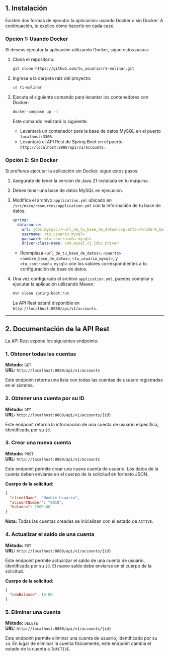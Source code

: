 
## 1. Instalación

Existen dos formas de ejecutar la aplicación: usando Docker o sin Docker. A continuación, te explico cómo hacerlo en cada caso.

### Opción 1: Usando Docker

Si deseas ejecutar la aplicación utilizando Docker, sigue estos pasos:

1. Clona el repositorio:
   ```bash
   git clone https://github.com/tu_usuario/r1-molinar.git
   ```

2. Ingresa a la carpeta raíz del proyecto:
   ```bash
   cd r1-molinar
   ```

3. Ejecuta el siguiente comando para levantar los contenedores con Docker:
   ```bash
   docker-compose up -d
   ```

   Este comando realizará lo siguiente:
    - Levantará un contenedor para la base de datos MySQL en el puerto `localhost:3306`.
    - Levantará el API Rest de Spring Boot en el puerto `http://localhost:8080/api/v1/accounts`.

### Opción 2: Sin Docker

Si prefieres ejecutar la aplicación sin Docker, sigue estos pasos:

1. Asegúrate de tener la versión de Java 21 instalada en tu máquina.

2. Debes tener una base de datos MySQL en ejecución.

3. Modifica el archivo `application.yml` ubicado en `/src/main/resources/application.yml` con la información de tu base de datos:

   ```yaml
   spring:
     datasource:
       url: jdbc:mysql://<url_de_tu_base_de_datos>:<puerto>/<nombre_base_de_datos>
       username: <tu_usuario_mysql>
       password: <tu_contraseña_mysql>
       driver-class-name: com.mysql.cj.jdbc.Driver
   ```

    - Reemplaza `<url_de_tu_base_de_datos>`, `<puerto>` `<nombre_base_de_datos>`, `<tu_usuario_mysql>`, y `<tu_contraseña_mysql>` con los valores correspondientes a tu configuración de base de datos.

4. Una vez configurado el archivo `application.yml`, puedes compilar y ejecutar la aplicación utilizando Maven:
   ```bash
   mvn clean spring-boot:run
   ```

   La API Rest estará disponible en `http://localhost:8080/api/v1/accounts`.

---

## 2. Documentación de la API Rest

La API Rest expone los siguientes endpoints:

### 1. Obtener todas las cuentas

**Método:** `GET`  
**URL:** `http://localhost:8080/api/v1/accounts`

Este endpoint retorna una lista con todas las cuentas de usuario registradas en el sistema.

### 2. Obtener una cuenta por su ID

**Método:** `GET`  
**URL:** `http://localhost:8080/api/v1/accounts/{id}`

Este endpoint retorna la información de una cuenta de usuario específica, identificada por su `id`.

### 3. Crear una nueva cuenta

**Método:** `POST`  
**URL:** `http://localhost:8080/api/v1/accounts`

Este endpoint permite crear una nueva cuenta de usuario. Los datos de la cuenta deben enviarse en el cuerpo de la solicitud en formato JSON.

**Cuerpo de la solicitud:**
```json
{
  "clientName": "Nombre Usuario", 
  "accountNumber": "9010",
  "balance": 2500.00
}
```

**Nota:** Todas las cuentas creadas se inicializan con el estado de `ACTIVE`.

### 4. Actualizar el saldo de una cuenta

**Método:** `PUT`  
**URL:** `http://localhost:8080/api/v1/accounts/{id}`

Este endpoint permite actualizar el saldo de una cuenta de usuario, identificada por su `id`. El nuevo saldo debe enviarse en el cuerpo de la solicitud.

**Cuerpo de la solicitud:**
```json
{
  "newBalance": 10.00
}
```

### 5. Eliminar una cuenta

**Método:** `DELETE`  
**URL:** `http://localhost:8080/api/v1/accounts/{id}`

Este endpoint permite eliminar una cuenta de usuario, identificada por su `id`. En lugar de eliminar la cuenta físicamente, este endpoint cambia el estado de la cuenta a `INACTIVE`.